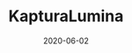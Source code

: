 ---
title: KapturaLumina
projectLink: https://kapturalumina.sznm.dev/
repoLink: https://github.com/agustinusnathaniel/kapturalumina
description: My Bachelor / Undergraduate Thesis Project. Basic Photography Learning Mobile App with Gamification. Built using Ionic, React, and Firebase.
date: "2020-06-02"
icon: "/app_icons/icon_kapturalumina.png"
thumbnail: "/app_preview/kapturalumina.png"
thumbnailDark: "/app_preview/kapturalumina-dark.png"
playStoreLink: https://play.google.com/store/apps/details?id=dev.sznm.kapturalumina
projectType: 'apps'
stacks:
  - ionic
  - react
  - firebase
---